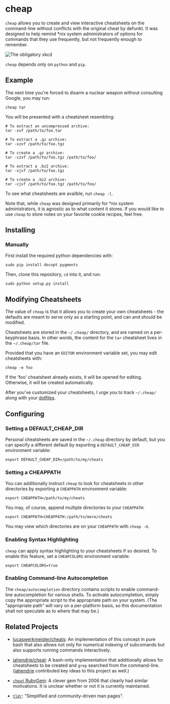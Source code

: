 cheap
=====
`cheap` allows you to create and view interactive cheatsheets on the
command-line without conflicts with the original cheat by defunkt.
It was designed to help remind \*nix system administrators of
options for commands that they use frequently, but not frequently enough to
remember.

![The obligatory xkcd](http://imgs.xkcd.com/comics/tar.png 'The obligatory xkcd')

`cheap` depends only on `python` and `pip`.

<!--
PyPI status:

[![Latest Version](https://pypip.in/version/cheat/badge.png)](https://pypi.python.org/pypi/cheat/)
[![Downloads](https://pypip.in/download/cheat/badge.png)](https://pypi.python.org/pypi/cheat/)
-->

Example
-------
The next time you're forced to disarm a nuclear weapon without consulting
Google, you may run:

    cheap tar

You will be presented with a cheatsheet resembling:

```
# To extract an uncompressed archive:
tar -xvf /path/to/foo.tar

# To extract a .gz archive:
tar -xzvf /path/to/foo.tgz

# To create a .gz archive:
tar -czvf /path/to/foo.tgz /path/to/foo/

# To extract a .bz2 archive:
tar -xjvf /path/to/foo.tgz

# To create a .bz2 archive:
tar -cjvf /path/to/foo.tgz /path/to/foo/
```

To see what cheatsheets are availble, run `cheap -l`.

Note that, while `cheap` was designed primarily for *nix system administrators,
it is agnostic as to what content it stores. If you would like to use `cheap`
to store notes on your favorite cookie recipes, feel free.


Installing
----------

<!--
### Using pip ###

    sudo pip install cheap

### Using homebrew ###

    brew install cheap

    -->

### Manually ###

First install the required python dependencies with:

    sudo pip install docopt pygments

Then, clone this repository, `cd` into it, and run:

    sudo python setup.py install


Modifying Cheatsheets
---------------------
The value of `cheap` is that it allows you to create your own cheatsheets - the
defaults are meant to serve only as a starting point, and can and should be
modified.

Cheatsheets are stored in the `~/.cheap/` directory, and are named on a
per-keyphrase basis. In other words, the content for the `tar` cheatsheet lives
in the `~/.cheap/tar` file.

Provided that you have an `EDITOR` environment variable set, you may edit
cheatsheets with:

    cheap -e foo

If the 'foo' cheatsheet already exists, it will be opened for editing.
Otherwise, it will be created automatically.

After you've customized your cheatsheets, I urge you to track `~/.cheap/` along
with your [dotfiles][].


Configuring
-----------

### Setting a DEFAULT_CHEAP_DIR ###
Personal cheatsheets are saved in the `~/.cheap` directory by default, but you
can specify a different default by exporting a `DEFAULT_CHEAP_DIR` environment
variable:

    export DEFAULT_CHEAP_DIR=/path/to/my/cheats

### Setting a CHEAPPATH ###
You can additionally instruct `cheap` to look for cheatsheets in other
directories by exporting a `CHEAPPATH` environment variable:

    export CHEAPPATH=/path/to/my/cheats

You may, of course, append multiple directories to your `CHEAPPATH`:

    export CHEAPPATH=CHEAPPATH:/path/to/more/cheats

You may view which directories are on your `CHEAPPATH` with `cheap -d`.

### Enabling Syntax Highlighting ###
`cheap` can apply syntax highlighting to your cheatsheets if so desired. To
enable this feature, set a `CHEAPCOLORS` environment variable:

    export CHEAPCOLORS=true

### Enabling Command-line Autocompletion ###
The `cheap/autocompletion` directory contains scripts to enable command-line
autocompletion for various shells. To activate autocompletion, simply copy the
appropriate script to the appropriate path on your system. (The "appropriate
path" will vary on a per-platform basis, so this documentation shall not
speculate as to where that may be.)


Related Projects
----------------

- [lucaswerkmeister/cheats][1]: An implementation of this concept in pure bash
  that also allows not only for numerical indexing of subcomands but also
  supports running commands interactively.

- [jahendrie/cheat][2]: A bash-only implementation that additionally allows for
  cheatsheets to be created and `grep` searched from the command-line.
  ([jahendrie][] contributed key ideas to this project as well.)

- [`cheat` RubyGem][3]: A clever gem from 2006 that clearly had similar
  motivations. It is unclear whether or not it is currently maintained.

- [`tldr`][tldr]: "Simplified and community-driven man pages".


[dotfiles]:  http://dotfiles.github.io/
[jahendrie]: https://github.com/jahendrie
[1]:         https://github.com/lucaswerkmeister/cheats
[2]:         https://github.com/jahendrie/cheat
[3]:         http://errtheblog.com/posts/21-cheat
[4]:         https://github.com/chrisallenlane/cheat/pull/77
[tldr]:      https://github.com/tldr-pages/tldr
